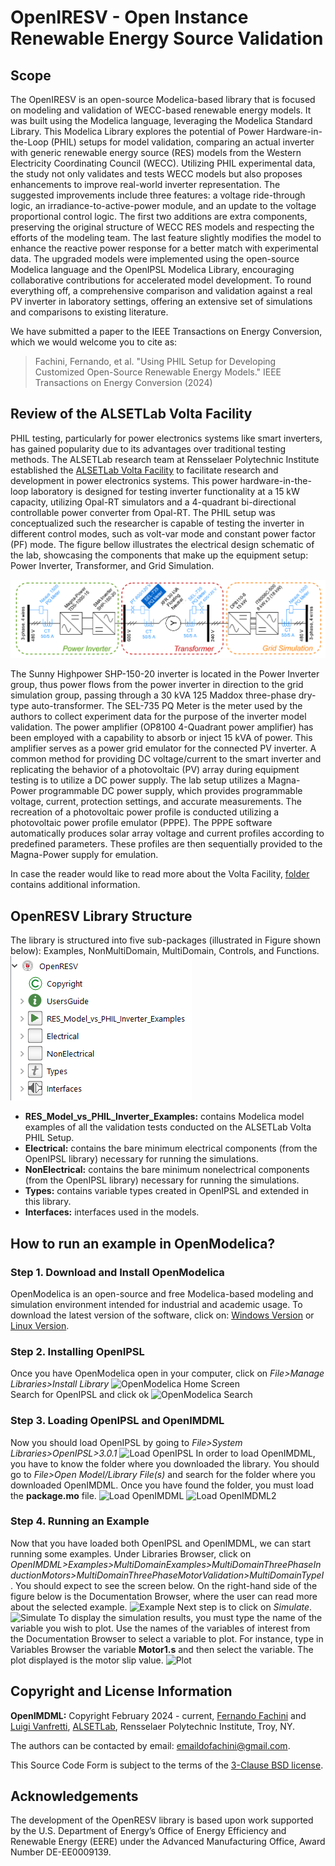 # OpenIRESV - Open Instance Renewable Energy Source Validation
## Scope
The OpenIRESV is an open-source Modelica-based library that is focused on modeling and validation of WECC-based renewable energy models. It was built using the Modelica language, leveraging the Modelica Standard Library.
This Modelica Library explores the potential of Power Hardware-in-the-Loop (PHIL) setups for model validation, comparing an actual inverter with generic renewable energy source (RES) models from the Western Electricity Coordinating Council (WECC). 
Utilizing PHIL experimental data, the study not only validates and tests WECC models but also proposes enhancements to improve real-world inverter representation. 
The suggested improvements include three features: a voltage ride-through logic, an irradiance-to-active-power module, and an update to the voltage proportional control logic. 
The first two additions are extra components, preserving the original structure of WECC RES models and respecting the efforts of the modeling team. 
The last feature slightly modifies the model to enhance the reactive power response for a better match with experimental data. 
The upgraded models were implemented using the open-source Modelica language and the OpenIPSL Modelica Library, encouraging collaborative contributions for accelerated model development. 
To round everything off, a comprehensive comparison and validation against a real PV inverter in laboratory settings, offering an extensive set of simulations and comparisons to existing literature.

We have submitted a paper to the IEEE Transactions on Energy Conversion, which we would welcome you to cite as:

> Fachini, Fernando, et al. "Using PHIL Setup for Developing Customized Open-Source Renewable Energy Models." IEEE Transactions on Energy Conversion (2024)

## Review of the ALSETLab Volta Facility

PHIL testing, particularly for power electronics systems like smart inverters, has gained popularity due to its advantages over traditional testing methods.
The ALSETLab research team at Rensselaer Polytechnic Institute established the [ALSETLab Volta Facility](https://alsetlab.github.io/lab/ "Volta's Homepage") to facilitate research and development in power electronics systems.
This power hardware-in-the-loop laboratory is designed for testing inverter functionality at a 15 kW capacity, utilizing Opal-RT simulators and a 4-quadrant bi-directional controllable power converter from Opal-RT.
The PHIL setup was conceptualized such the researcher is capable of testing the inverter in different control modes, such as volt-var mode and constant power factor (PF) mode.
The figure bellow illustrates the electrical design schematic of the lab, showcasing the components that make up the equipment setup: Power Inverter, Transformer, and Grid Simulation.

![VoltaSetup](docs/Figures/VoltaSetup.png "ALSETLab Volta Facility Diagram")

The Sunny Highpower SHP-150-20 inverter is located in the Power Inverter group, thus power flows from the power inverter in direction to the grid simulation group, passing through a 30 kVA 125 Maddox three-phase dry-type auto-transformer. The SEL-735 PQ Meter is the meter used by the authors to collect experiment data for the purpose of the inverter model validation.
The power amplifier (OP8100 4-Quadrant power amplifier) has been employed with a capability to absorb or inject 15 kVA of power. This amplifier serves as a power grid emulator for the connected PV inverter. 
A common method for providing DC voltage/current to the smart inverter and replicating the behavior of a photovoltaic (PV) array during equipment testing is to utilize a DC power supply. 
The lab setup utilizes a Magna-Power programmable DC power supply, which provides programmable voltage, current, protection settings, and accurate measurements. 
The recreation of a photovoltaic power profile is conducted utilizing a photovoltaic power profile emulator (PPPE). 
The PPPE software automatically produces solar array voltage and current profiles according to predefined parameters. 
These profiles are then sequentially provided to the Magna-Power supply for emulation.

In case the reader would like to read more about the Volta Facility, [folder](docs/Lab_Documents "Folder with all the documents for the equipment utilized in the implementation of the Volta Facility") contains additional information.


## OpenRESV Library Structure
The library is structured into five sub-packages (illustrated in Figure shown below): Examples, NonMultiDomain, MultiDomain, Controls, and Functions.\
![Library Structure](docs/Figures/Library_Structure.png "Library Structure")
- **RES_Model_vs_PHIL_Inverter_Examples:** contains Modelica model examples of all the validation tests conducted on the ALSETLab Volta PHIL Setup.
- **Electrical:** contains the bare minimum electrical components (from the OpenIPSL library) necessary for running the simulations.
-  **NonElectrical:**  contains the bare minimum nonelectrical components (from the OpenIPSL library) necessary for running the simulations.
-  **Types:** contains variable types created in OpenIPSL and extended in this library.
-  **Interfaces:** interfaces used in the models.

## How to run an example in OpenModelica?

### **Step 1.** Download and Install OpenModelica 
OpenModelica is an open-source and free Modelica-based modeling and simulation environment intended for industrial and academic usage. To download the latest version of the software, click on: [Windows Version](https://openmodelica.org/download/download-windows/) or [Linux Version](https://openmodelica.org/download/download-linux/).

### Step 2. Installing OpenIPSL
Once you have OpenModelica open in your computer, click on *File>Manage Libraries>Install Library*
![OpenModelica Home Screen](docs/Figures/OpenModelicaHome.png "OpenModelica Home Screen")
<br/>
Search for OpenIPSL and click ok
![OpenModelica Search](docs/Figures/SearchOpenIPSL.png "Searching OpenIPSL")

### Step 3. Loading OpenIPSL and OpenIMDML
Now you should load OpenIPSL by going to *File>System Libraries>OpenIPSL>3.0.1*
![Load OpenIPSL](docs/Figures/LoadingOpenIPSL.png "Loading OpenIPSL")
In order to load OpenIMDML, you have to know the folder where you downloaded the library. You should go to *File>Open Model/Library File(s)* and search for the folder where you downloaded OpenIMDML. Once you have found the folder, you must load the **package.mo** file.
![Load OpenIMDML](docs/Figures/OpenIMDMLLOADING.png "Loading OpenIMDML")
![Load OpenIMDML2](docs/Figures/OpenIMDMLpackage.png "Open OpenIMDML")

### Step 4. Running an Example
Now that you have loaded both OpenIPSL and OpenIMDML, we can start running some examples.
Under Libraries Browser, click on *OpenIMDML>Examples>MultiDomainExamples>MultiDomainThreePhaseInductionMotors>MultiDomainThreePhaseMotorValidation>MultiDomainTypeI*. You should expect to see the screen below. On the right-hand side of the figure below is the Documentation Browser, where the user can read more about the selected example.
![Example](docs/Figures/ExampleScreenshot.png "Example")
Next step is to click on *Simulate*.
![Simulate](docs/Figures/Simulate.png "Simulate")
To display the simulation results, you must type the name of the variable you wish to plot. Use the names of the variables of interest from the Documentation Browser to select a variable to plot.
For instance, type in Variables Browser the variable **Motor1.s** and then select the variable. The plot displayed is the motor slip value.
![Plot](docs/Figures/Plot.png "Plot")



## Copyright and License Information

**OpenIMDML:** Copyright February 2024 - current, [Fernando Fachini](https://github.com/fachif) and [Luigi Vanfretti](https://github.com/lvanfretti), [ALSETLab](https://github.com/ALSETLab), Rensselaer Polytechnic Institute, Troy, NY.

The authors can be contacted by email: <a href="mailto:emaildofachini@gmail.com?subject=OpenIMDML_License">emaildofachini@gmail.com</a>.

This Source Code Form is subject to the terms of the [3-Clause BSD license](https://opensource.org/licenses/BSD-3-Clause).

## Acknowledgements

The development of the OpenRESV library is based upon work supported by the U.S. Department of Energy’s Office of Energy Efficiency and Renewable Energy (EERE) under the Advanced Manufacturing Office, Award Number DE-EE0009139.

